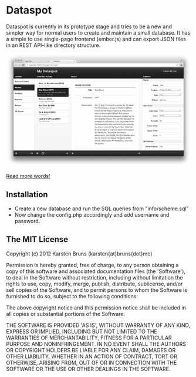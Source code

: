Dataspot
========

Dataspot is currently in its prototype stage and tries to be a new and simpler way for normal users to create and maintain a small database. It has a simple to use single-page frontend (ember.js) and can export JSON files in an REST API-like directory structure.

![Screenshot](info/screenshot-inline.jpg?raw=true)

[Read more words!](/uberbruns/Dataspot/info/)



Installation
------------
- Create a new database and run the SQL queries from "info/scheme.sql"
- Now change the config.php accordingly and add username and password.



The MIT License
---------------

Copyright (c) 2012 Karsten Bruns (karsten{at}bruns{dot}me)

Permission is hereby granted, free of charge, to any person obtaining
a copy of this software and associated documentation files (the
'Software'), to deal in the Software without restriction, including
without limitation the rights to use, copy, modify, merge, publish,
distribute, sublicense, and/or sell copies of the Software, and to
permit persons to whom the Software is furnished to do so, subject to
the following conditions:

The above copyright notice and this permission notice shall be
included in all copies or substantial portions of the Software.

THE SOFTWARE IS PROVIDED 'AS IS', WITHOUT WARRANTY OF ANY KIND,
EXPRESS OR IMPLIED, INCLUDING BUT NOT LIMITED TO THE WARRANTIES OF
MERCHANTABILITY, FITNESS FOR A PARTICULAR PURPOSE AND NONINFRINGEMENT.
IN NO EVENT SHALL THE AUTHORS OR COPYRIGHT HOLDERS BE LIABLE FOR ANY
CLAIM, DAMAGES OR OTHER LIABILITY, WHETHER IN AN ACTION OF CONTRACT,
TORT OR OTHERWISE, ARISING FROM, OUT OF OR IN CONNECTION WITH THE
SOFTWARE OR THE USE OR OTHER DEALINGS IN THE SOFTWARE.
